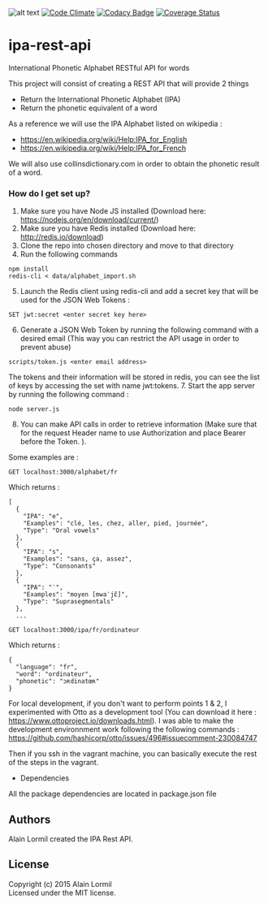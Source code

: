 ![alt text](https://codeship.com/projects/4f58b2d0-198e-0134-4a63-425fa58bd06d/status?branch=master "Codeship build status")
[![Code Climate](https://codeclimate.com/github/alormil/ipa-rest-api/badges/gpa.svg)](https://codeclimate.com/github/alormil/ipa-rest-api)
[![Codacy Badge](https://api.codacy.com/project/badge/Grade/dcc5e6b267134cf487373bbd8d449719)](https://www.codacy.com/app/alormil/ipa-rest-api?utm_source=github.com&amp;utm_medium=referral&amp;utm_content=alormil/ipa-rest-api&amp;utm_campaign=Badge_Grade)
[![Coverage Status](https://coveralls.io/repos/github/alormil/ipa-rest-api/badge.svg?branch=master)](https://coveralls.io/github/alormil/?branch=master)

# ipa-rest-api
International Phonetic Alphabet RESTful API for words

This project will consist of creating a REST API that will provide 2 things

- Return the International Phonetic Alphabet (IPA)
- Return the phonetic equivalent of a word

As a reference we will use the IPA Alphabet listed on wikipedia :

- https://en.wikipedia.org/wiki/Help:IPA_for_English
- https://en.wikipedia.org/wiki/Help:IPA_for_French

We will also use collinsdictionary.com in order to obtain the phonetic result of a word.

### How do I get set up? ###

1. Make sure you have Node JS installed (Download here: https://nodejs.org/en/download/current/)
2. Make sure you have Redis installed (Download here: http://redis.io/download)
3. Clone the repo into chosen directory and move to that directory
4. Run the following commands
```
npm install
redis-cli < data/alphabet_import.sh
```
5. Launch the Redis client using redis-cli and add a secret key that will be used for the JSON Web Tokens :
```
SET jwt:secret <enter secret key here>
```
6. Generate a JSON Web Token by running the following command with a desired email (This way you can restrict the API usage in order to prevent abuse)
```
scripts/token.js <enter email address>
```
The tokens and their information will be stored in redis, you can see the list of keys by accessing the set with name jwt:tokens.
7. Start the app server by running the following command :
```
node server.js
```
8. You can make API calls in order to retrieve information (Make sure that for the request Header name to use Authorization and place Bearer before the Token. ).

Some examples are :
```
GET localhost:3000/alphabet/fr
```
Which returns :
```
[
  {
    "IPA": "e",
    "Examples": "clé, les, chez, aller, pied, journée",
    "Type": "Oral vowels"
  },
  {
    "IPA": "s",
    "Examples": "sans, ça, assez",
    "Type": "Consonants"
  },
  {
    "IPA": "ˈ",
    "Examples": "moyen [mwaˈjɛ̃]",
    "Type": "Suprasegmentals"
  },
  ...
```
```
GET localhost:3000/ipa/fr/ordinateur
```
Which returns :
```
{
  "language": "fr",
  "word": "ordinateur",
  "phonetic": "ɔʀdinatœʀ"
}
```

For local development, if you don't want to perform points 1 & 2, I experimented with Otto as a development tool (You can download it here : https://www.ottoproject.io/downloads.html).
I was able to make the development environnment work following the following commands : https://github.com/hashicorp/otto/issues/496#issuecomment-230084747

Then if you ssh in the vagrant machine, you can basically execute the rest of the steps in the vagrant.

* Dependencies

All the package dependencies are located in package.json file

## Authors
Alain Lormil created the IPA Rest API.

## License
Copyright (c) 2015 Alain Lormil  
Licensed under the MIT license.
